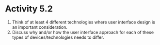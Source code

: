 # Activity 5.2



1. Think of at least 4 different technologies where user interface design is an important consideration.
2. Discuss why and/or how the user interface approach for each of these types of devices/technologies needs to differ.


